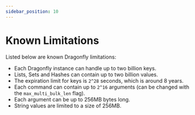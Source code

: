 ```yaml
---
sidebar_position: 10
---
```


# Known Limitations

Listed below are known Dragonfly limitations:

* Each Dragonfly instance can handle up to two billion keys.
* Lists, Sets and Hashes can contain up to two billion values.
* The expiration limit for keys is `2^28` seconds, which is around 8 years.
* Each command can contain up to `2^16` arguments (can be changed with the `max_multi_bulk_len` flag).
* Each argument can be up to 256MB bytes long.
* String values are limited to a size of 256MB.